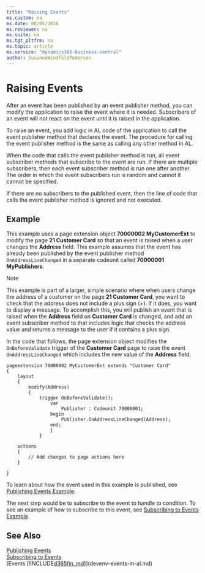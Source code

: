 ```yaml
---
title: "Raising Events"
ms.custom: na
ms.date: 06/05/2016
ms.reviewer: na
ms.suite: na
ms.tgt_pltfrm: na
ms.topic: article
ms.service: "dynamics365-business-central"
author: SusanneWindfeldPedersen
---
```

# Raising Events
After an event has been published by an event publisher method, you can modify the application to raise the event where it is needed. Subscribers of an event will not react on the event until it is raised in the application.  

To raise an event, you add logic in AL code of the application to call the event publisher method that declares the event. The procedure for calling the event publisher method is the same as calling any other method in AL.  

When the code that calls the event publisher method is run, all event subscriber methods that subscribe to the event are run. If there are multiple subscribers, then each event subscriber method is run one after another. The order in which the event subscribers run is random and cannot it cannot be specified.  

If there are no subscribers to the published event, then the line of code that calls the event publisher method is ignored and not executed.  

## <a name="RaisingEventEx">Example
This example uses a page extension object **70000002 MyCustomerExt** to modify the page **21 Customer Card** so that an event is raised when a user changes the **Address** field. This example assumes that the event has already been published by the event publisher method `OnAddressLineChanged` in a separate codeunit called **70000001 MyPublishers**.

>[!NOTE]
>This example is part of a larger, simple scenario where when users change the address of a customer on the page **21 Customer Card**, you want to check that the address does not include a plus sign (+). If it does, you want to display a message. To accomplish this, you will publish an event that is raised when the **Address** field on **Customer Card** is changed, and add an event subscriber method to that includes logic that checks the address value and returns a message to the user if it contains a plus sign.

In the code that follows, the page extension object modifies the `OnBeforeValidate` trigger of the **Customer Card** page to raise the event `OnAddressLineChanged` which includes the new value of the **Address** field.

```
pageextension 70000002 MyCustomerExt extends "Customer Card"
{
    layout
    {
        modify(Address)
        {
            trigger OnBeforeValidate();
                var
                    Publisher : Codeunit 70000001;
                begin
                    Publisher.OnAddressLineChanged(Address);
                end;
                }
            }

    actions
    {
        // Add changes to page actions here
    }
    
}
```
To learn about how the event used in this example is published, see [Publishing Events Example](devenv-publishing-events.md#PubEx). 

The next step would be to subscribe to the event to handle to condition.  To see an example of how to subscribe to this event, see [Subscribing to Events Example](devenv-subscribing-to-events.md#SubEventEx).  

## See Also  
 [Publishing Events](devenv-Publishing-Events.md)   
 [Subscribing to Events](devenv-Subscribing-to-Events.md)   
 [Events [!INCLUDE[d365fin_md](includes/d365fin_md.md)]](devenv-events-in-al.md)   
